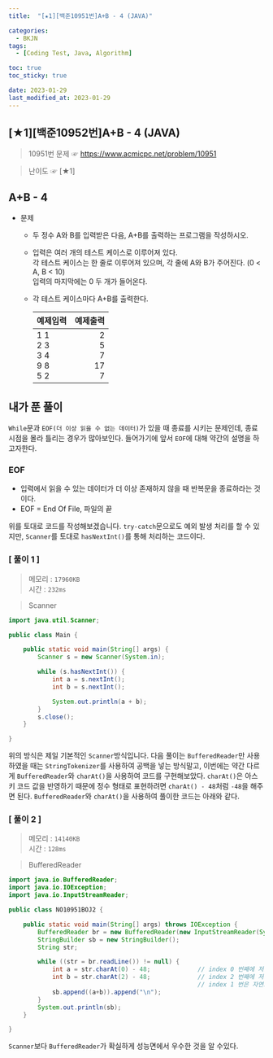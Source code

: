 ```yaml
---
title:  "[★1][백준10951번]A+B - 4 (JAVA)" 

categories:
  - BKJN
tags:
  - [Coding Test, Java, Algorithm]

toc: true
toc_sticky: true

date: 2023-01-29
last_modified_at: 2023-01-29
---
```

[★1][백준10952번]A+B - 4 (JAVA)
----
> 10951번 문제 ☞ <https://www.acmicpc.net/problem/10951>  

> 난이도 ☞ [★1]
  
## A+B - 4  
  
- 문제
  - 두 정수 A와 B를 입력받은 다음, A+B를 출력하는 프로그램을 작성하시오.
  - 입력은 여러 개의 테스트 케이스로 이루어져 있다.<br>각 테스트 케이스는 한 줄로 이루어져 있으며, 각 줄에 A와 B가 주어진다. (0 < A, B < 10)<br>입력의 마지막에는 0 두 개가 들어온다.
  - 각 테스트 케이스마다 A+B를 출력한다.
    
	|예제입력|예제출력|
	|:--|--:|
	|1 1<br>2 3<br>3 4<br>9 8<br>5 2|2<br>5<br>7<br>17<br>7|

  
## 내가 푼 풀이  
`While`문과 `EOF(더 이상 읽을 수 없는 데이터)`가 있을 때 종료를 시키는 문제인데, 종료시점을 몰라 틀리는 경우가 많아보인다. 들어가기에 앞서 `EOF`에 대해 약간의 설명을 하고자한다.
### EOF
- 입력에서 읽을 수 있는 데이터가 더 이상 존재하지 않을 때 반복문을 종료하라는 것이다.
- EOF = End Of File, 파일의 끝

위를 토대로 코드를 작성해보겠습니다. `try-catch`문으로도 예외 발생 처리를 할 수 있지만, `Scanner`를 토대로 `hasNextInt()`를 통해 처리하는 코드이다.
### [ 풀이 1 ]  
>메모리 : `17960KB`  
>시간 : `232ms`  

> Scanner
  
```java
import java.util.Scanner;

public class Main {

	public static void main(String[] args) {
		Scanner s = new Scanner(System.in);

		while (s.hasNextInt()) {
			int a = s.nextInt();
			int b = s.nextInt();

			System.out.println(a + b);
		}
		s.close();
	}

}
```
위의 방식은 제일 기본적인 `Scanner`방식입니다.
다음 풀이는 `BufferedReader`만 사용하였을 때는 `StringTokenizer`를 사용하여 공백을 넣는 방식말고, 이번에는 약간 다르게 `BufferedReader`와 `charAt()`을 사용하여 코드를 구현해보았다. `charAt()`은 아스키 코드 값을 반영하기 때문에 정수 형태로 표현하려면 `charAt() - 48`처럼 `-48`을 해주면 된다. `BufferedReader`와 `charAt()`을 사용하여 풀이한 코드는 아래와 같다.
### [ 풀이 2 ]  
>메모리 : `14140KB`  
>시간 : `128ms`  
  
>BufferedReader
  
```java
import java.io.BufferedReader;
import java.io.IOException;
import java.io.InputStreamReader;

public class NO10951BOJ2 {

	public static void main(String[] args) throws IOException {
		BufferedReader br = new BufferedReader(new InputStreamReader(System.in));
		StringBuilder sb = new StringBuilder();
		String str;

		while ((str = br.readLine()) != null) {
			int a = str.charAt(0) - 48;             // index 0 번째에 저장
			int b = str.charAt(2) - 48;             // index 2 번째에 저장
													// index 1 번은 자연스럽게 공백(" ")이 됨
			sb.append((a+b)).append("\n");
		}
		System.out.println(sb);
	}

}
```
`Scanner`보다 `BufferedReader`가 확실하게 성능면에서 우수한 것을 알 수있다.